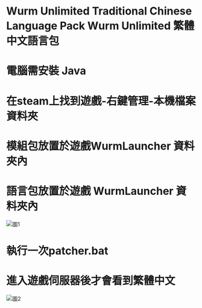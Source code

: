 # Wurm Unlimited Traditional Chinese Language Pack Wurm Unlimited 繁體中文語言包
# 電腦需安裝 Java
# 在steam上找到遊戲-右鍵管理-本機檔案資料夾
# 模組包放置於遊戲WurmLauncher 資料夾內
# 語言包放置於遊戲 WurmLauncher 資料夾內
![圖1](https://i.imgur.com/TUYXfUx.png)
# 執行一次patcher.bat
# 進入遊戲伺服器後才會看到繁體中文
![圖2](https://i.imgur.com/eiKvy3D.png)
